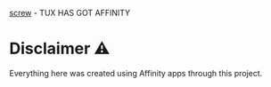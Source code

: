 [screw](https://bsky.app/profile/e16iskool.bsky.social) - TUX HAS GOT AFFINITY



# Disclaimer ⚠️
Everything here was created using Affinity apps through this project.
